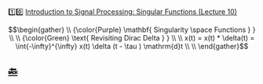 :one::zero: [Introduction to Signal Processing: Singular Functions (Lecture 10)](https://youtu.be/niz7zIaF0fU)

```math
\begin{gather}
   \\
   {\color{Purple} \mathbf{ Singularity \space Functions } } \\
    \\
   {\color{Green} \text{ Revisiting Dirac Delta } } \\
    \\
    x(t) = x(t) * \delta(t) = \int{-\infty}^{\infty} x(t) \delta (t - \tau )  \mathrm{d}t  \\
    \\
\end{gather}
```


## [:back: ](../#round_pushpin-signal-processing-an-introduction)
